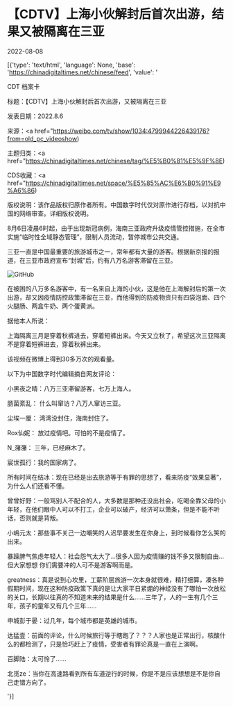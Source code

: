 # 【CDTV】上海小伙解封后首次出游，结果又被隔离在三亚

2022-08-08

[{'type': 'text/html', 'language': None, 'base': 'https://chinadigitaltimes.net/chinese/feed', 'value': '

CDT 档案卡

标题：【CDTV】上海小伙解封后首次出游，又被隔离在三亚

发表日期：2022.8.6

来源：<a href="https://weibo.com/tv/show/1034:4799944226439176?from=old_pc_videoshow)

主题归类：<a href="https://chinadigitaltimes.net/chinese/tag/%E5%B0%81%E5%9F%8E)

CDS收藏：<a href="https://chinadigitaltimes.net/space/%E5%85%AC%E6%B0%91%E9%A6%86)

版权说明：该作品版权归原作者所有。中国数字时代仅对原作进行存档，以对抗中国的网络审查。详细版权说明。





8月6日凌晨6时起，由于出现新冠病例，海南三亚政府升级疫情管控措施，在全市实施“临时性全域静态管理”，限制人员流动，暂停城市公共交通。

三亚一直是中国最重要的旅游城市之一，常年都有大量的游客。根据新京报的报道，在三亚市政府宣布“封城”后，约有八万名游客滞留在三亚。

![GitHub](https://chinadigitaltimes.net/chinese/files/2022/08/截屏2022-08-07-18.28.04.png)

在被困的八万多名游客中，有一名来自上海的小伙，这是他在上海解封后的第一次出游，却又因疫情防控政策滞留在三亚，而他得到的防疫物资只有四袋泡面、四个火腿肠、两盒牛奶、两个蛋黄派。

据他本人所说：



上海隔离三月是穿着秋裤进去，穿着短裤出来。今天又立秋了，希望这次三亚隔离不是穿着短裤进去，穿着秋裤出来。





该视频在微博上得到30多万次的观看量。

以下为中国数字时代编辑摘自网友评论：



小黑夜之晴：八万三亚滞留游客，七万上海人。

肠菌紊乱： 什么叫窜访？八万人窜访三亚。

尘埃一厘： 湾湾没封住，海南封住了。

Rox仙妮： 放过疫情吧。可怕的不是疫情了。

N_潴潴： 三年，已经麻木了。

宸世孤行：我的国家病了。

所有时间在结冰：现在已经是出去旅游等于有罪的思想了，看来防疫“效果显著”，为什么人们还看不懂。

曾曾好野：一般骂别人不配合的人，大多数是那种还没出社会，吃喝全靠父母的小年轻，在他们眼中人可以不打工，企业可以破产，经济可以萧条，但是不能不听话，否则就是背叛。

小嶋元太：那些事不关己一边嘲笑的人迟早要发生在你身上，到时候看你怎么笑的出来。

暴躁脾气焦虑年轻人：社会怨气太大了…很多人因为疫情赚的钱不多又限制自由…但大家想想 你们需要冲的人可不是游客啊而是。

greatness：真是说到心坎里，工薪阶层旅游一次本身就很难，精打细算，凑各种假期时间，现在这种防疫政策下真的是让大家平日紧绷的神经没有了哪怕一次放松的关口，长期以往真的不知道未来的结果是什么……三年了，人的一生有几个三年，孩子的童年又有几个三年……

申城彭于晏：过几年，每个城市都是英雄的城市。

达猛壹：前面的评论，什么时候旅行等于瞎跑了？？？人家也是正常出行，核酸什么的都检测了，只是恰巧赶上了疫情，受害者有罪论真是一直在上演啊。

百脚陆：太可怜了……

北觅ze：当你在高速路看到所有车道逆行的时候，你是不是应该想想是不是你自己走错方向了。

'}]